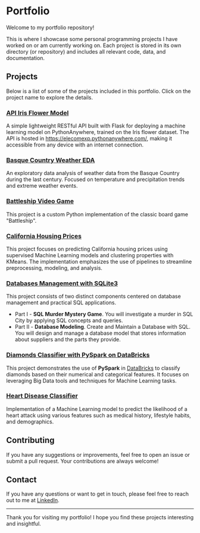 # Portfolio

Welcome to my portfolio repository!

This is where I showcase some personal programming projects I have worked on or am currently working on. Each project is stored in its own directory (or repository) and includes all relevant code, data, and documentation.

## Projects

Below is a list of some of the projects included in this portfolio. Click on the project name to explore the details.

### [API Iris Flower Model](https://github.com/elecomexp/api_iris_model)

A simple lightweight RESTful API built with Flask for deploying a machine learning model on PythonAnywhere, trained on the Iris flower dataset. The API is hosted in https://elecomexp.pythonanywhere.com/, making it accessible from any device with an internet connection.

### [Basque Country Weather EDA](./basque_country_weather_EDA)

An exploratory data analysis of weather data from the Basque Country during the last century. Focused on temperature and precipitation trends and extreme weather events.

### [Battleship Video Game](./battleship_videogame)

This project is a custom Python implementation of the classic board game "Battleship".

### [California Housing Prices](./california_housing_prices)

This project focuses on predicting California housing prices using supervised Machine Learning models and clustering properties with KMeans. The implementation emphasizes the use of pipelines to streamline preprocessing, modeling, and analysis.

### [Databases Management with SQLite3](./databases_SQL)

This project consists of two distinct components centered on database management and practical SQL applications.

* Part I - **SQL Murder Mystery Game**. You will investigate a murder in SQL City by applying SQL concepts and queries.
* Part II - **Database Modeling**. Create and Maintain a Database with SQL. You will design and manage a database model that stores information about suppliers and the parts they provide.

### [Diamonds Classifier with PySpark on DataBricks](./diamonds_big_data_pyspark/)

This project demonstrates the use of **PySpark** in [DataBricks](https://www.databricks.com/) to classify diamonds based on their numerical and categorical features. It focuses on leveraging Big Data tools and techniques for Machine Learning tasks.

### [Heart Disease Classifier](./heart_disease_classifier)

Implementation of a Machine Learning model to predict the likelihood of a heart attack using various features such as medical history, lifestyle habits, and demographics.

## Contributing

If you have any suggestions or improvements, feel free to open an issue or submit a pull request. Your contributions are always welcome!

## Contact

If you have any questions or want to get in touch, please feel free to reach out to me at [LinkedIn](https://www.linkedin.com/in/landercombarroexposito/).

---

Thank you for visiting my portfolio! I hope you find these projects interesting and insightful.
